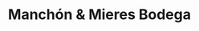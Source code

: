 ---
title: "Manchón & Mieres Bodega"
url: /pesquera-de-duero/manchon-und-mieres-bodega/
shop: vino
---